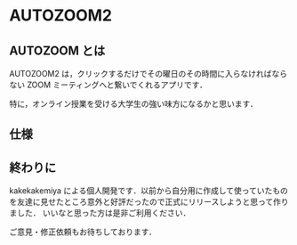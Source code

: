 # AUTOZOOM2

## AUTOZOOM とは

AUTOZOOM2 は，クリックするだけでその曜日のその時間に入らなければならない ZOOM ミーティングへと繋いでくれるアプリです．

特に，オンライン授業を受ける大学生の強い味方になるかと思います．

## 仕様

## 終わりに

kakekakemiya による個人開発です．以前から自分用に作成して使っていたものを友達に見せたところ意外と好評だったので正式にリリースしようと思って作りました．
いいなと思った方は是非ご利用ください．

ご意見・修正依頼もお待ちしております．
